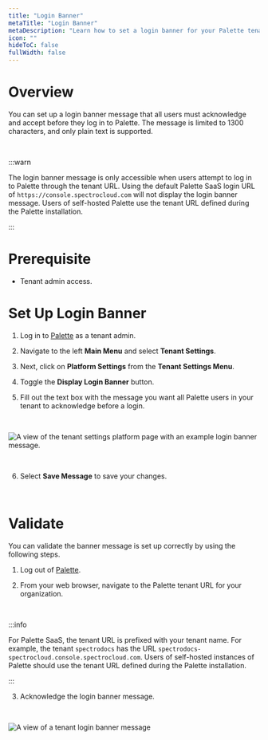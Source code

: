 ```yaml
---
title: "Login Banner"
metaTitle: "Login Banner"
metaDescription: "Learn how to set a login banner for your Palette tenant."
icon: ""
hideToC: false
fullWidth: false
---
```





# Overview

You can set up a login banner message that all users must acknowledge and accept before they log in to Palette. The message is limited to 1300 characters, and only plain text is supported.

<br />


:::warn

The login banner message is only accessible when users attempt to log in to Palette through the tenant URL. Using the default Palette SaaS login URL of `https://console.spectrocloud.com` will not display the login banner message. Users of self-hosted Palette use the tenant URL defined during the Palette installation. 

:::



# Prerequisite

* Tenant admin access.


# Set Up Login Banner

1. Log in to [Palette](https://console.spectrocloud.com) as a tenant admin.


2. Navigate to the left **Main Menu** and select **Tenant Settings**.


3. Next, click on **Platform Settings** from the **Tenant Settings Menu**.


4. Toggle the **Display Login Banner** button.


5. Fill out the text box with the message you want all Palette users in your tenant to acknowledge before a login.


  <br />

  ![A view of the tenant settings platform page with an example login banner message.](/assets/docs/images/tenant-settings_login-banner_settings-page-view.png)


  <br />

6. Select **Save Message** to save your changes.

<br />




# Validate

You can validate the banner message is set up correctly by using the following steps.


1. Log out of [Palette](https://console.spectrocloud.com).


2. From your web browser, navigate to the Palette tenant URL for your organization. 

  <br />

  :::info

  For Palette SaaS, the tenant URL is prefixed with your tenant name. For example, the tenant `spectrodocs` has the URL `spectrodocs-spectrocloud.console.spectrocloud.com`. Users of self-hosted instances of Palette should use the tenant URL defined during the Palette installation.

  :::


3. Acknowledge the login banner message.

  <br />

  ![A view of a tenant login banner message](/assets/docs/images/tenant-settings_login-banner_tenant-banner-view.png)

